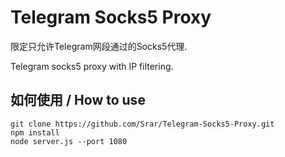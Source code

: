 # Telegram Socks5 Proxy
限定只允许Telegram网段通过的Socks5代理.

Telegram socks5 proxy with IP filtering.

## 如何使用 / How to use
```
git clone https://github.com/Srar/Telegram-Socks5-Proxy.git
npm install
node server.js --port 1080
```
